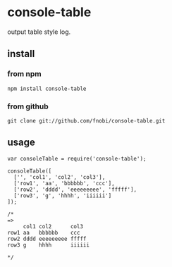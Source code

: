 console-table
==============

output table style log.

## install

### from npm

```
npm install console-table
```

### from github

```
git clone git://github.com/fnobi/console-table.git
```

## usage

```
var consoleTable = require('console-table');

consoleTable([
  ['', 'col1', 'col2', 'col3'],
  ['row1', 'aa', 'bbbbbb', 'ccc'],
  ['row2', 'dddd', 'eeeeeeeee', 'fffff'],
  ['row3', 'g', 'hhhh', 'iiiiii']
]);

/*
=>
     col1 col2      col3
row1 aa   bbbbbb    ccc
row2 dddd eeeeeeeee fffff
row3 g    hhhh      iiiiii

*/

